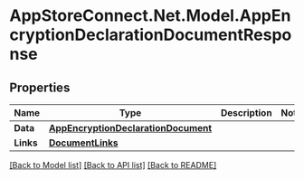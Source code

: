 # AppStoreConnect.Net.Model.AppEncryptionDeclarationDocumentResponse

## Properties

Name | Type | Description | Notes
------------ | ------------- | ------------- | -------------
**Data** | [**AppEncryptionDeclarationDocument**](AppEncryptionDeclarationDocument.md) |  | 
**Links** | [**DocumentLinks**](DocumentLinks.md) |  | 

[[Back to Model list]](../README.md#documentation-for-models) [[Back to API list]](../README.md#documentation-for-api-endpoints) [[Back to README]](../README.md)

